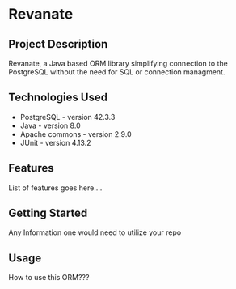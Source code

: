 # Revanate

## Project Description
Revanate, a Java based ORM library simplifying connection to the PostgreSQL without the need for SQL or connection managment.

## Technologies Used

* PostgreSQL - version 42.3.3
* Java - version 8.0
* Apache commons - version 2.9.0
* JUnit - version 4.13.2

## Features

List of features goes here....

## Getting Started

Any Information one would need to utilize your repo

## Usage

How to use this ORM???